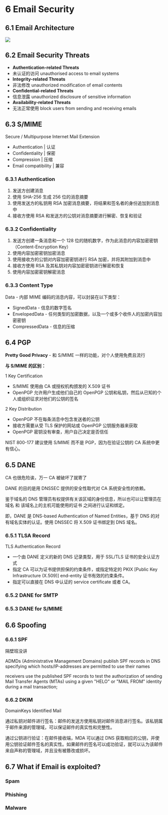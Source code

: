 # 6 Email Security

## 6.1 Email Architecture

![](img/7872d9b2b6b6218e316f328008229814_MD5.png)

## 6.2 Email Security Threats

- **Authentication-related Threats**
- 未认证的访问 unauthorised access to email systems
- **Integrity-related Threats**
- 非法修改 unauthorized modification of email contents
- **Confidential-related Threats**
- 信息泄露 unauthorized disclosure of sensitive information
- **Availability-related Threats**
- 无法正常使用 block users from sending and receiving emails

## 6.3 S/MIME

Secure / Multipurpose Internet Mail Extension

- Authentication | 认证
- Confidentiality | 保密
- Compression | 压缩
- Email compatibility | 兼容

### 6.3.1 Authentication

1. 发送方创建消息
2. 使用 SHA-256 生成 256 位的消息摘要
3. 使用发送方的私钥用 RSA 加密消息摘要，将结果和签名者的身份追加到消息中
4. 接收方使用 RSA 和发送方的公钥对消息摘要进行解密、恢复和验证

### 6.3.2 Confidentiality

1. 发送方创建一条消息和一个 128 位的随机数字，作为此消息的内容加密密钥（Content-Encryption Key）
2. 使用内容加密密钥加密消息
3. 使用接收方的公钥对内容加密密钥进行 RSA 加密，并将其附加到消息中
4. 接收方使用 RSA 及其私钥对内容加密密钥进行解密和恢复
5. 使用内容加密密钥解密消息

### 6.3.3 Content Type

Data - 内部 MIME 编码的消息内容，可以封装在以下类型：

- SignedData - 信息的数字签名
- EnvelopedData - 任何类型的加密数据，以及一个或多个收件人的加密内容加密密钥
- CompressedData - 信息的压缩

  

## 6.4 PGP

**Pretty Good Privacy** - 和 S/MIME 一样的功能，对个人使用免费且流行

**与 S/MIME 的区别：**

1 Key Certification

- S/MIME 使用由 CA 或授权机构颁发的 X.509 证书
- OpenPGP 允许用户生成他们自己的 OpenPGP 公钥和私钥，然后从已知的个人或组织征求对他们的公钥的签名

2 Key Distribution

- OpenPGP 不在每条消息中包含发送者的公钥
- 接收方需要从受 TLS 保护的网站或 OpenPGP 公钥服务器来获取
- OpenPGP 密钥没有审查，用户自己决定是否信任

NIST 800-177 建议使用 S/MIME 而不是 PGP，因为在验证公钥的 CA 系统中更有信心。

## 6.5 DANE

CA 也很危险诶，万一 CA 被破坏了就寄了

DANE 的目的是用 DNSSEC 提供的安全性取代对 CA 系统安全性的依赖。

鉴于域名的 DNS 管理员有权提供有关该区域的身份信息，所以也可以让管理员在 域名 和 该域名上的主机可能使用的证书 之间进行认证和绑定。

即，DANE 是 DNS-based Authentication of Named Entities，基于 DNS 的对有域名实体的认证。使用 DNSSEC 将 X.509 证书绑定到 DNS 域名。

### 6.5.1 TLSA Record

TLS Authentication Record

- 一个由 DANE 定义的新的 DNS 记录类型，用于 SSL/TLS 证书的安全认证方式
- 指定 CA 可以为证书提供担保的约束条件，或指定特定的 PKIX [Public Key Infrastructure (X.509)] end-entity 证书有效的约束条件。
- 指定可以直接在 DNS 中认证的 service certificate 或者 CA。


### 6.5.2 DANE for SMTP

### 6.5.3 DANE for S/MIME

## **6.6 Spoofing**

### 6.6.1 SPF

隔壁班没讲

ADMDs (Administrative Management Domains) publish SPF records in DNS specifying which hosts/IP-addresses are permitted to use their names

receivers use the published SPF records to test the authorization of sending Mail Transfer Agents (MTAs) using a given "HELO" or "MAIL FROM" identity during a mail transaction;

### 6.6.2 DKIM

DomainKeys Identified Mail

通过私钥对邮件进行签名：邮件的发送方使用私钥对邮件消息进行签名。该私钥属于邮件来源的管理域，可以保证邮件的真实性和完整性。

通过公钥进行验证：在邮件接收端，MDA 可以通过 DNS 获取相应的公钥，并使用公钥验证邮件签名的真实性。如果邮件的签名可以成功验证，就可以认为该邮件来自声称的管理域，并且没有被篡改或损坏。

## **6.7 What if Email is exploited?**

### Spam

### Phishing

### Malware
